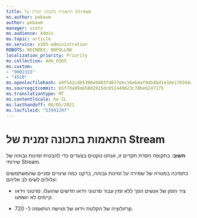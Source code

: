 ```yaml
---
title: התאמות בתכונה זמנית של Stream
ms.author: pebaum
author: pebaum
manager: scotv
ms.audience: Admin
ms.topic: article
ms.service: o365-administration
ROBOTS: NOINDEX, NOFOLLOW
localization_priority: Priority
ms.collection: Adm_O365
ms.custom:
- "9002315"
- "4510"
ms.openlocfilehash: e9f542cdb5300a9403f4037ebc16eb4af9db4bd143de176594efb0c3bee00f55
ms.sourcegitcommit: b5f7da89a650d2915dc652449623c78be6247175
ms.translationtype: MT
ms.contentlocale: he-IL
ms.lasthandoff: 08/05/2021
ms.locfileid: "53941297"
---
```

# <a name="stream-temporary-feature-adjustments"></a>התאמות בתכונה זמנית של Stream

**חשוב**: בתקופה חסרת תקדים זו, אנחנו נוקטים בצעדים כדי להבטיח זמינות גבוהה של שירותי Stream.

כתמיכה במטרה של שמירה על זמינות גבוהה, בדקנו כמה שינויים זמניים שהמשתמשים עלולים לשים לב אליהם: 

- ציר הזמן של אנשים הפך ללא זמין עבור סרטוני וידאו חדשים שהועלו. סרטוני וידאו קיימים לא יושפעו.

- רזולוציה של הקלטת וידאו של פגישה הותאמה ל- 720p.
